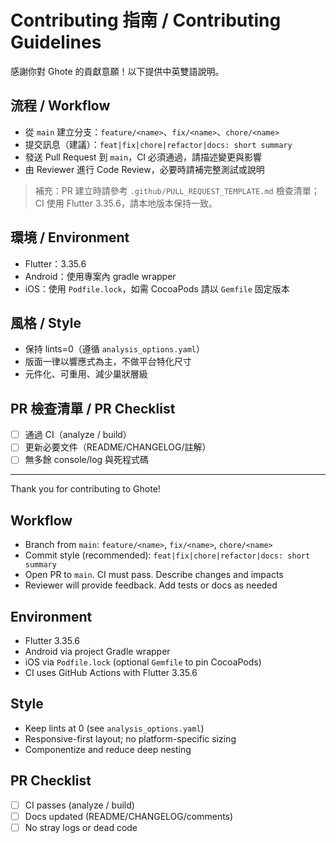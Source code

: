 # Contributing 指南 / Contributing Guidelines

感謝你對 Ghote 的貢獻意願！以下提供中英雙語說明。

## 流程 / Workflow
- 從 `main` 建立分支：`feature/<name>`、`fix/<name>`、`chore/<name>`
- 提交訊息（建議）：`feat|fix|chore|refactor|docs: short summary`
- 發送 Pull Request 到 `main`，CI 必須通過，請描述變更與影響
- 由 Reviewer 進行 Code Review，必要時請補完整測試或說明

> 補充：PR 建立時請參考 `.github/PULL_REQUEST_TEMPLATE.md` 檢查清單；
> CI 使用 Flutter 3.35.6，請本地版本保持一致。

## 環境 / Environment
- Flutter：3.35.6
- Android：使用專案內 gradle wrapper
- iOS：使用 `Podfile.lock`，如需 CocoaPods 請以 `Gemfile` 固定版本

## 風格 / Style
- 保持 lints=0（遵循 `analysis_options.yaml`）
- 版面一律以響應式為主，不做平台特化尺寸
- 元件化、可重用、減少巢狀層級

## PR 檢查清單 / PR Checklist
- [ ] 通過 CI（analyze / build）
- [ ] 更新必要文件（README/CHANGELOG/註解）
- [ ] 無多餘 console/log 與死程式碼

---

Thank you for contributing to Ghote!

## Workflow
- Branch from `main`: `feature/<name>`, `fix/<name>`, `chore/<name>`
- Commit style (recommended): `feat|fix|chore|refactor|docs: short summary`
- Open PR to `main`. CI must pass. Describe changes and impacts
- Reviewer will provide feedback. Add tests or docs as needed

## Environment
- Flutter 3.35.6
- Android via project Gradle wrapper
- iOS via `Podfile.lock` (optional `Gemfile` to pin CocoaPods)
 - CI uses GitHub Actions with Flutter 3.35.6

## Style
- Keep lints at 0 (see `analysis_options.yaml`)
- Responsive-first layout; no platform-specific sizing
- Componentize and reduce deep nesting

## PR Checklist
- [ ] CI passes (analyze / build)
- [ ] Docs updated (README/CHANGELOG/comments)
- [ ] No stray logs or dead code
